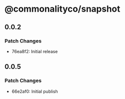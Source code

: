# @commonalityco/snapshot

## 0.0.2

### Patch Changes

- 76ea8f2: Initial release

## 0.0.5

### Patch Changes

- 66e2af0: Initial publish

